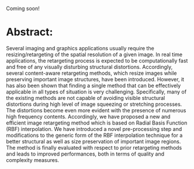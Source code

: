 Coming soon!

Abstract:
=============================================================
Several imaging and graphics applications usually require the resizing/retargeting
of the spatial resolution of a given image. In real time applications, the retargeting
process is expected to be computationally fast and free of any visually disturbing structural
distortions. Accordingly, several content-aware retargeting methods, which resize images while
preserving important image structures, have been introduced. However, it has also been shown 
that finding a single method that can be effectively applicable in all types of situation is 
very challenging. Specifically, many of the existing methods are not capable of avoiding visible 
structural distortions during high level of image squeezing or stretching processes. The distortions 
become even more evident with the presence of numerous high frequency contents. Accordingly, we 
have proposed a new and efficient image retargeting method which is based on Radial Basis Function 
(RBF) interpolation. We have introduced a novel pre-processing step and modifications to the generic 
form of the RBF interpolation technique for a better structural as well as size preservation of 
important image regions. The method is finally evaluated with respect to prior retargeting methods 
and leads to improved performances, both in terms of quality and complexity measures.   